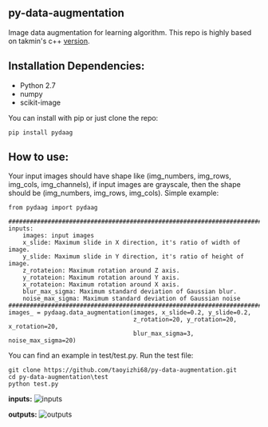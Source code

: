 ## py-data-augmentation
Image data augmentation for learning algorithm. This repo is highly based on takmin's c++
[version](https://github.com/takmin/DataAugmentation).

## Installation Dependencies:

* Python 2.7
* numpy
* scikit-image

You can install with pip or just clone the repo:

```
pip install pydaag
```

## How to use:
Your input images should have shape like (img_numbers, img_rows, img_cols, img_channels),
if input images are grayscale, then the shape should be (img_numbers, img_rows, img_cols).
Simple example:
```
from pydaag import pydaag

#######################################################################
inputs:
	images: input images
	x_slide: Maximum slide in X direction, it's ratio of width of image.
	y_slide: Maximum slide in Y direction, it's ratio of height of image.
	z_rotateion: Maximum rotation around Z axis.
	y_rotateion: Maximum rotation around Y axis.
	x_rotateion: Maximum rotation around X axis.
	blur_max_sigma: Maximum standard deviation of Gaussian blur.
	noise_max_sigma: Maximum standard deviation of Gaussian noise
#######################################################################
images_ = pydaag.data_augmentation(images, x_slide=0.2, y_slide=0.2, 
                                   z_rotation=20, y_rotation=20, x_rotation=20, 
                                   blur_max_sigma=3, noise_max_sigma=20)
```
You can find an example in test/test.py.
Run the test file:
```
git clone https://github.com/taoyizhi68/py-data-augmentation.git
cd py-data-augmentation\test
python test.py

```

**inputs:**
![](https://github.com/taoyizhi68/py-data-augmentation/blob/master/test/img/input.png "inputs")

**outputs:**
![](https://github.com/taoyizhi68/py-data-augmentation/blob/master/test/img/output.png "outputs")